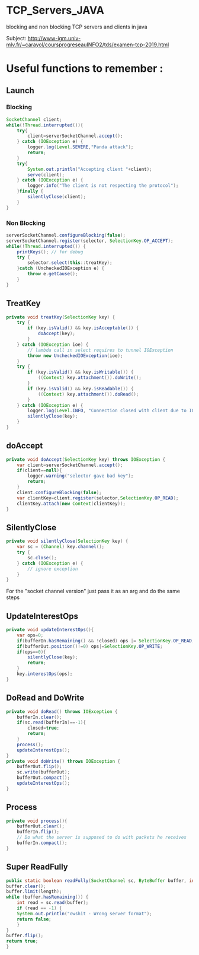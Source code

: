 # TCP_Servers_JAVA
blocking and non blocking TCP servers and clients in java


Subject: http://www-igm.univ-mlv.fr/~carayol/coursprogreseauINFO2/tds/examen-tcp-2019.html


# Useful functions to remember : 

## Launch 
### Blocking 
```java
SocketChannel client;
while(!Thread.interrupted()){
	try{
		client=serverSocketChannel.accept();
	} catch (IOException e) {
		logger.log(Level.SEVERE,"Panda attack");
		return;
	}
	try{
		System.out.println("Accepting client "+client);
		serve(client);
	} catch (IOException e) {
		logger.info("The client is not respecting the protocol");
	}finally {
		silentlyClose(client);
	}
}
```
	
### Non Blocking
```java
serverSocketChannel.configureBlocking(false);
serverSocketChannel.register(selector, SelectionKey.OP_ACCEPT);
while(!Thread.interrupted()) {
	printKeys(); // for debug
	try {
		selector.select(this::treatKey);
	}catch (UncheckedIOException e) {
		throw e.getCause();
	}
}
```

## TreatKey
```java
private void treatKey(SelectionKey key) {
	try {
		if (key.isValid() && key.isAcceptable()) {
			doAccept(key);
		}
	} catch (IOException ioe) {
		// lambda call in select requires to tunnel IOException
		throw new UncheckedIOException(ioe);
	}
	try {
		if (key.isValid() && key.isWritable()) {
			((Context) key.attachment()).doWrite();
		}
		if (key.isValid() && key.isReadable()) {
			((Context) key.attachment()).doRead();
		}
	} catch (IOException e) {
		logger.log(Level.INFO, "Connection closed with client due to IOException", e);
		silentlyClose(key);
	}
}
```

## doAccept
```java
private void doAccept(SelectionKey key) throws IOException {
	var client=serverSocketChannel.accept();
	if(client==null){
		logger.warning("selector gave bad key");
		return;
	}
	client.configureBlocking(false);
	var clientKey=client.register(selector,SelectionKey.OP_READ);
	clientKey.attach(new Context(clientKey));
}
```

## SilentlyClose
```java
private void silentlyClose(SelectionKey key) {
	var sc = (Channel) key.channel();
	try {
		sc.close();
	} catch (IOException e) {
		// ignore exception
	}
}
```
For the "socket channel version" just pass it as an arg and do the same steps

## UpdateInterestOps
```java
private void updateInterestOps(){
	var ops=0;
	if(bufferIn.hasRemaining() && !closed) ops |= SelectionKey.OP_READ;
	if(bufferOut.position()!=0) ops|=SelectionKey.OP_WRITE;
	if(ops==0){
		silentlyClose(key);
		return;
	}
	key.interestOps(ops);
}
```
## DoRead and DoWrite
```java
private void doRead() throws IOException {
	bufferIn.clear();
	if(sc.read(bufferIn)==-1){
		closed=true;
		return;
	}
	process();
	updateInterestOps();
}
private void doWrite() throws IOException {
	bufferOut.flip();
	sc.write(bufferOut);
	bufferOut.compact();
	updateInterestOps();
}
```
## Process
```java
private void process(){
	bufferOut.clear();
	bufferIn.flip();
	// Do what the server is supposed to do with packets he receives
	bufferIn.compact();
}
```
## Super ReadFully
```java
public static boolean readFully(SocketChannel sc, ByteBuffer buffer, int length) throws IOException {
buffer.clear();
buffer.limit(length);
while (buffer.hasRemaining()) {
    int read = sc.read(buffer);
    if (read == -1) {
	System.out.println("owshit - Wrong server format");
	return false;
    }
}
buffer.flip();
return true;
}
```
